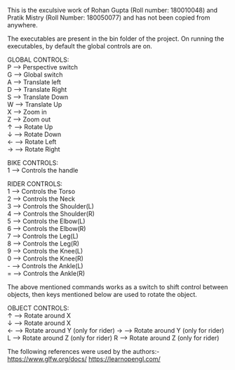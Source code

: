 This is the exculsive work of Rohan Gupta (Roll number: 180010048) and Pratik Mistry (Roll Number: 180050077) and has not been copied from anywhere.

The executables are present in the bin folder of the project.
On running the executables, by default the global controls are on.

GLOBAL CONTROLS:  
P  -->  Perspective switch  
G  -->  Global switch  
A  -->  Translate left  
D  -->  Translate Right  
S  -->  Translate Down  
W  -->  Translate Up  
X  -->  Zoom in  
Z  --> Zoom out  
&#8593;  -->  Rotate Up  
&#8595;  -->  Rotate Down  
&#8592;  -->  Rotate Left  
&#8594;  -->  Rotate Right  

BIKE CONTROLS:  
1  --> Controls the handle

RIDER CONTROLS:  
1  --> Controls the Torso  
2  --> Controls the Neck  
3  --> Controls the Shoulder(L)  
4  --> Controls the Shoulder(R)  
5  --> Controls the Elbow(L)  
6  --> Controls the Elbow(R)  
7  --> Controls the Leg(L)  
8  --> Controls the Leg(R)  
9  --> Controls the Knee(L)  
0  --> Controls the Knee(R)  
&#45;  --> Controls the Ankle(L)  
=  --> Controls the Ankle(R)  

The above mentioned commands works as a switch to shift control between objects, then keys mentioned below are used to rotate the object.    
  
OBJECT CONTROLS:  
↑  --> Rotate around X  
↓  --> Rotate around X  
←  --> Rotate around Y  (only for rider)
→  --> Rotate around Y  (only for rider)
L  --> Rotate around Z  (only for rider)
R  --> Rotate around Z  (only for rider)

The following references were used by the authors:- https://www.glfw.org/docs/ https://learnopengl.com/
